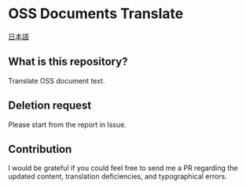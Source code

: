 # OSS Documents Translate
[日本語](./ja-jp/README.md)

## What is this repository?
Translate OSS document text.

## Deletion request
Please start from the report in Issue.

## Contribution
I would be grateful if you could feel free to send me a PR regarding the updated content, translation deficiencies, and typographical errors.
